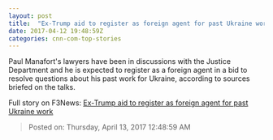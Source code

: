```yaml
---
layout: post
title:  "Ex-Trump aid to register as foreign agent for past Ukraine work"
date: 2017-04-12 19:48:59Z
categories: cnn-com-top-stories
---
```


Paul Manafort's lawyers have been in discussions with the Justice Department and he is expected to register as a foreign agent in a bid to resolve questions about his past work for Ukraine, according to sources briefed on the talks.


Full story on F3News: [Ex-Trump aid to register as foreign agent for past Ukraine work](http://www.f3nws.com/n/ajnUjG)

> Posted on: Thursday, April 13, 2017 12:48:59 AM
